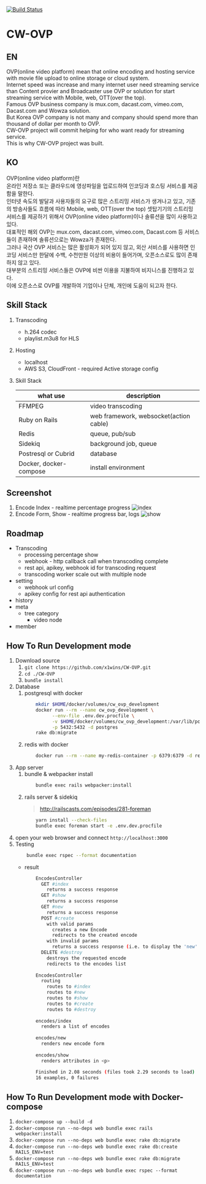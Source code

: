 [![Build Status](https://travis-ci.com/x1wins/CW-OVP.svg?branch=develop)](https://travis-ci.com/x1wins/CW-OVP)

# CW-OVP
## EN
OVP(online video platform) mean that online encoding and hosting service with movie file upload to online storage or cloud system.<br/>
Internet speed was increase and many internet user need streaming service than Content provier and Broadcaster use OVP or solution for start streaming service with Mobile, web, OTT(over the top).<br/>
Famous OVP business company is mux.com, dacast.com, vimeo.com, Dacast.com and Wowza solution.<br/>
But Korea OVP company is not many and company should spend more than thousand of dollar per month to OVP.<br/>
CW-OVP project will commit helping for who want ready for streaming service.<br/>
This is why CW-OVP project was built.

## KO
OVP(online video platform)란<br/>
온라인 저장소 또는 클라우드에 영상파일을 업로드하여 인코딩과 호스팅 서비스를 제공함을 말한다.<br/>
인터넷 속도의 발달과 사용자들의 요구로 많은 스트리밍 서비스가 생겨나고 있고, 기존의 방송사들도 흐름에 따라  Mobile, web, OTT(over the top) 셋탑기기의 스트리밍 서비스를 제공하기 위해서 OVP(online video platform)이나 솔류션을 많이 사용하고 있다.<br/>
대표적인 해외 OVP는 mux.com, dacast.com, vimeo.com, Dacast.com 등 서비스들이 존재하며 솔류션으로는 Wowza가 존재한다.<br/>
그러나 국산 OVP 서비스는 많은 활성화가 되어 있지 않고, 외산 서비스를 사용하면 인코딩 서비스만 한달에 수백, 수천만원 이상의 비용이 들어가며, 오픈소스로도 많이 존재 하지 않고 있다.<br/>
대부분의 스트리밍 서비스들은 OVP에 비싼 이용을 지불하여 비지니스를 진행하고 있다.<br/>
이에 오픈소스로 OVP를 개발하여 기업이나 단체, 개인에 도움이 되고자 한다.

## Skill Stack
1. Transcoding
    * h.264 codec
    * playlist.m3u8 for HLS
2. Hosting
    * localhost
    * AWS S3, CloudFront - required Active storage config
3. Skill Stack

    |what use|description|
    |---|---|
    |FFMPEG|video transcoding|
    |Ruby on Rails|web framework, websocket(action cable)|
    |Redis|queue, pub/sub|
    |Sidekiq|background job, queue|
    |Postresql or Cubrid|database|
    |Docker, docker-compose|install environment|

## Screenshot
1. Encode Index - realtime percentage progress
    ![index](/screenshot/cw_ovp_index.png)
2. Encode Form, Show - realtime progress bar, logs
    ![show](/screenshot/cw_ovp_show.png)          
    
## Roadmap
* Transcoding
    * processing percentage show
    * webhook - http callback call when transcoding complete
    * rest api, apikey, webhook id for transcoding request
    * transcoding worker scale out with multiple node
* setting
    * webhook url config
    * apikey config for rest api authentication
* history
* meta
    * tree category
        * video node
* member

## How To Run Development mode
1. Download source
    1. ```git clone https://github.com/x1wins/CW-OVP.git```
    2. ```cd ./CW-OVP```
    3. ```bundle install```
2. Database
    1. postgresql with docker
        ```bash
            mkdir $HOME/docker/volumes/cw_ovp_development
            docker run --rm --name cw_ovp_development \
                  --env-file .env.dev.procfile \
                  -v $HOME/docker/volumes/cw_ovp_development:/var/lib/postgresql/data \
                  -p 5432:5432 -d postgres            
            rake db:migrate
        ```
    2. redis with docker
        ```bash
            docker run --rm --name my-redis-container -p 6379:6379 -d redis
        ```
3. App server
    1. bundle & webpacker install
        ```bash
            bundle exec rails webpacker:install 
        ```
    2. rails server & sidekiq
        > http://railscasts.com/episodes/281-foreman
        ```bash
            yarn install --check-files
            bundle exec foreman start -e .env.dev.procfile    
        ```
4. open your web browser and connect ```http://localhost:3000```       
5. Testing
    ```bash
        bundle exec rspec --format documentation
    ```
    * result
        ```bash
            EncodesController
              GET #index
                returns a success response
              GET #show
                returns a success response
              GET #new
                returns a success response
              POST #create
                with valid params
                  creates a new Encode
                  redirects to the created encode
                with invalid params
                  returns a success response (i.e. to display the 'new' template)
              DELETE #destroy
                destroys the requested encode
                redirects to the encodes list
            
            EncodesController
              routing
                routes to #index
                routes to #new
                routes to #show
                routes to #create
                routes to #destroy
            
            encodes/index
              renders a list of encodes
            
            encodes/new
              renders new encode form
            
            encodes/show
              renders attributes in <p>
            
            Finished in 2.08 seconds (files took 2.29 seconds to load)
            16 examples, 0 failures
        ```
## How To Run Development mode with Docker-compose
1. ```docker-compose up --build -d```
2. ```docker-compose run --no-deps web bundle exec rails webpacker:install```
3. ```docker-compose run --no-deps web bundle exec rake db:migrate```
4. ```docker-compose run --no-deps web bundle exec rake db:create RAILS_ENV=test```
4. ```docker-compose run --no-deps web bundle exec rake db:migrate RAILS_ENV=test```
5. ```docker-compose run --no-deps web bundle exec rspec --format documentation```
